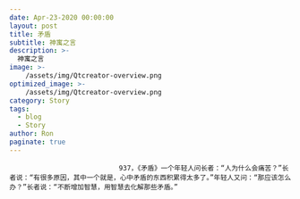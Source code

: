 ```yaml
---
date: Apr-23-2020 00:00:00
layout: post
title: 矛盾
subtitle: 神寓之言
description: >-
  神寓之言
image: >-
    /assets/img/Qtcreator-overview.png
optimized_image: >-
    /assets/img/Qtcreator-overview.png
category: Story
tags:
  - blog
  - Story
author: Ron
paginate: true
---
```


							　　937，《矛盾》一个年轻人问长者：“人为什么会痛苦？”长者说：“有很多原因，其中一个就是，心中矛盾的东西积累得太多了。”年轻人又问：“那应该怎么办？”长者说：“不断增加智慧，用智慧去化解那些矛盾。”
							
							
						